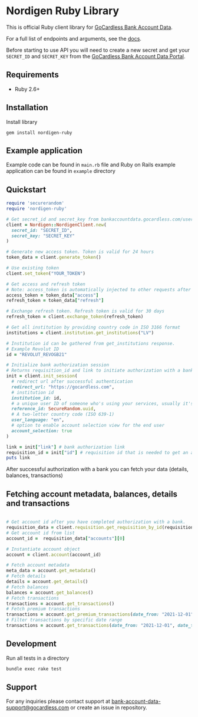 # Nordigen Ruby Library

This is official Ruby client library for [GoCardless Bank Account Data](https://gocardless.com/bank-account-data/).

For a full list of endpoints and arguments, see the [docs](https://developer.gocardless.com/bank-account-data/quick-start-guide).

Before starting to use API you will need to create a new secret and get your `SECRET_ID` and `SECRET_KEY` from the [GoCardless Bank Account Data Portal](https://bankaccountdata.gocardless.com/user-secrets/).

## Requirements

* Ruby 2.6+


## Installation


Install library

```
gem install nordigen-ruby
```

## Example application

Example code can be found in `main.rb` file and Ruby on Rails example application can be found in `example` directory

## Quickstart


```ruby
require 'securerandom'
require 'nordigen-ruby'

# Get secret_id and secret_key from bankaccountdata.gocardless.com/user-secrets/ portal and pass to NordigenClient or load from .env file
client = Nordigen::NordigenClient.new(
  secret_id: "SECRET_ID",
  secret_key: "SECRET_KEY"
)

# Generate new access token. Token is valid for 24 hours
token_data = client.generate_token()

# Use existing token
client.set_token("YOUR_TOKEN")

# Get access and refresh token
# Note: access_token is automatically injected to other requests after you successfully obtain it
access_token = token_data["access"]
refresh_token = token_data["refresh"]

# Exchange refresh token. Refresh token is valid for 30 days
refresh_token = client.exchange_token(refresh_token)

# Get all institution by providing country code in ISO 3166 format
institutions = client.institution.get_institutions("LV")

# Institution id can be gathered from get_institutions response.
# Example Revolut ID
id = "REVOLUT_REVOGB21"

# Initialize bank authorization session
# Returns requisition_id and link to initiate authorization with a bank
init = client.init_session(
  # redirect url after successful authentication
  redirect_url: "https://gocardless.com",
  # institution id
  institution_id: id,
  # a unique user ID of someone who's using your services, usually it's a UUID
  reference_id: SecureRandom.uuid,
  # A two-letter country code (ISO 639-1)
  user_language: "en",
  # option to enable account selection view for the end user
  account_selection: true
)

link = init["link"] # bank authorization link
requisition_id = init["id"] # requisition id that is needed to get an account_id
puts link
```

After successful authorization with a bank you can fetch your data (details, balances, transactions)


## Fetching account metadata, balances, details and transactions

```ruby

# Get account id after you have completed authorization with a bank.
requisition_data = client.requisition.get_requisition_by_id(requisition_id)
# Get account id from list
account_id =  requisition_data["accounts"][0]

# Instantiate account object
account = client.account(account_id)

# Fetch account metadata
meta_data = account.get_metadata()
# Fetch details
details = account.get_details()
# Fetch balances
balances = account.get_balances()
# Fetch transactions
transactions = account.get_transactions()
# Fetch premium transactions
transactions = account.get_premium_transactions(date_from: "2021-12-01", date_to: "2022-01-30", country: "LV")
# Filter transactions by specific date range
transactions = account.get_transactions(date_from: "2021-12-01", date_to: "2022-01-30")
```

## Development

Run all tests in a directory
```bash
bundle exec rake test
```

## Support

For any inquiries please contact support at [bank-account-data-support@gocardless.com](bank-account-data-support@gocardless.com) or create an issue in repository.
